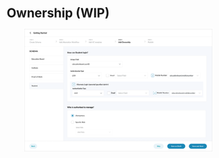 # Ownership (WIP)

<figure><img src="../../../../.gitbook/assets/image (1) (1) (2).png" alt=""><figcaption></figcaption></figure>

